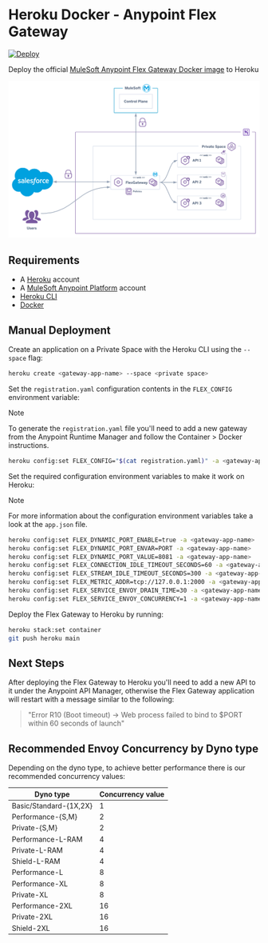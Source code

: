 # Heroku Docker - Anypoint Flex Gateway

[![Deploy](https://www.herokucdn.com/deploy/button.svg)](https://heroku.com/deploy)

Deploy the official [MuleSoft Anypoint Flex Gateway Docker image](https://hub.docker.com/r/mulesoft/flex-gateway) to Heroku

![Heroku with Flex Gateway Architecture](public/heroku-flex-gateway.png)

## Requirements

- A [Heroku](https://signup.heroku.com/) account
- A [MuleSoft Anypoint Platform](https://www.mulesoft.com/platform/enterprise-integration) account
- [Heroku CLI](https://devcenter.heroku.com/articles/heroku-cli)
- [Docker](https://docs.docker.com/get-docker/)

## Manual Deployment

Create an application on a Private Space with the Heroku CLI using the `--space` flag:

``` sh
heroku create <gateway-app-name> --space <private space>
```

Set the `registration.yaml` configuration contents in the `FLEX_CONFIG` environment variable:

> [!NOTE]
> To generate the `registration.yaml` file you'll need to add a new gateway from the Anypoint Runtime Manager and follow the Container > Docker instructions.

``` sh
heroku config:set FLEX_CONFIG="$(cat registration.yaml)" -a <gateway-app-name>
```

Set the required configuration environment variables to make it work on Heroku:

> [!NOTE]
> For more information about the configuration environment variables take a look at the `app.json` file.

``` sh
heroku config:set FLEX_DYNAMIC_PORT_ENABLE=true -a <gateway-app-name>
heroku config:set FLEX_DYNAMIC_PORT_ENVAR=PORT -a <gateway-app-name>
heroku config:set FLEX_DYNAMIC_PORT_VALUE=8081 -a <gateway-app-name>
heroku config:set FLEX_CONNECTION_IDLE_TIMEOUT_SECONDS=60 -a <gateway-app-name> 
heroku config:set FLEX_STREAM_IDLE_TIMEOUT_SECONDS=300 -a <gateway-app-name>
heroku config:set FLEX_METRIC_ADDR=tcp://127.0.0.1:2000 -a <gateway-app-name>
heroku config:set FLEX_SERVICE_ENVOY_DRAIN_TIME=30 -a <gateway-app-name>
heroku config:set FLEX_SERVICE_ENVOY_CONCURRENCY=1 -a <gateway-app-name>
```

Deploy the Flex Gateway to Heroku by running:

``` sh
heroku stack:set container
git push heroku main
```

## Next Steps

After deploying the Flex Gateway to Heroku you'll need to add a new API to it under the Anypoint API Manager, otherwise the Flex Gateway application will restart with a message similar to the following:

> "Error R10 (Boot timeout) -> Web process failed to bind to $PORT within 60 seconds of launch"

## Recommended Envoy Concurrency by Dyno type

Depending on the dyno type, to achieve better performance there is our recommended concurrency values:

| Dyno type | Concurrency value |
|---|---|
| Basic/Standard-{1X,2X} | 1 |
| Performance-{S,M} | 2 |
| Private-{S,M} | 2 |
| Performance-L-RAM | 4 |
| Private-L-RAM | 4 |
| Shield-L-RAM | 4 |
| Performance-L | 8 |
| Performance-XL | 8 |
| Private-XL | 8 |
| Performance-2XL | 16 |
| Private-2XL | 16 |
| Shield-2XL | 16 |
